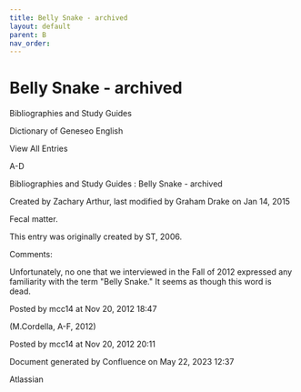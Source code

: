 ```yaml
---
title: Belly Snake - archived
layout: default
parent: B
nav_order:
---
```


# Belly Snake - archived

Bibliographies and Study Guides

Dictionary of Geneseo English

View All Entries

A-D

Bibliographies and Study Guides : Belly Snake - archived

Created by  Zachary Arthur, last modified by  Graham Drake on Jan 14, 2015

Fecal matter.

This entry was originally created by ST, 2006.

Comments:

Unfortunately, no one that we interviewed in the Fall of 2012 expressed any familiarity with the term &quot;Belly Snake.&quot; It seems as though this word is dead. 

Posted by mcc14 at Nov 20, 2012 18:47

(M.Cordella, A-F, 2012)

Posted by mcc14 at Nov 20, 2012 20:11

Document generated by Confluence on May 22, 2023 12:37

Atlassian
